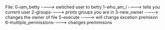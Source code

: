 File: 0-iam_betty ----> swtiched user to betty
1-who_am_i ----> tells you current user 
2-groups----> prints groups you are in 
3-new_owner ----> changes the owner of file
5-execute ----> will change excetion premison 
6-multiple_permissions----> changes premmisons
